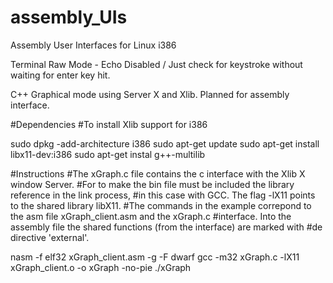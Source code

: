# assembly_UIs
Assembly User Interfaces for Linux i386


Terminal Raw Mode - Echo Disabled / Just check for keystroke without
waiting for enter key hit.

C++ Graphical mode using Server X and Xlib. Planned for assembly interface.

#Dependencies
#To install Xlib support for i386

sudo dpkg -add-architecture i386
sudo apt-get update
sudo apt-get install libx11-dev:i386
sudo apt-get instal g++-multilib

#Instructions
#The xGraph.c file contains the c interface with the Xlib X window Server.
#For to make the bin file must be included the library reference in the link process,
#in this case with GCC. The flag -lX11 points to the shared library libX11.
#The commands in the example correpond to the asm file xGraph_client.asm and the xGraph.c 
#interface. Into the assembly file the shared functions (from the interface) are marked with
#de directive 'external'.

nasm -f elf32 xGraph_client.asm -g -F dwarf
gcc -m32 xGraph.c -lX11 xGraph_client.o -o xGraph -no-pie
./xGraph 

